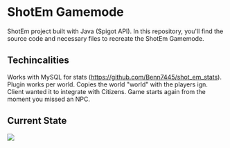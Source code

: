 # ShotEm Gamemode
ShotEm project built with Java (Spigot API). 
In this repository, you'll find the source code and necessary files to recreate the ShotEm Gamemode.

## Techincalities
Works with MySQL for stats (https://github.com/Benn7445/shot_em_stats).
Plugin works per world. Copies the world "world" with the players ign.
Client wanted it to integrate with Citizens.
Game starts again from the moment you missed an NPC.

## Current State
![](https://im.ezgif.com/tmp/ezgif-1-f01d75e6e7.gif)
